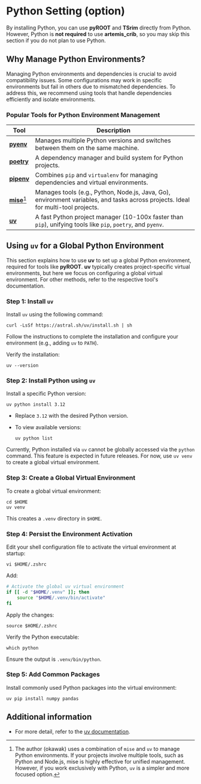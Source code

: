 # Python Setting (option)

By installing Python, you can use **pyROOT** and **TSrim** directly from Python.
However, Python is **not required** to use **artemis_crib**, so you may skip this section if you do not plan to use Python.

## Why Manage Python Environments?

Managing Python environments and dependencies is crucial to avoid compatibility issues.
Some configurations may work in specific environments but fail in others due to mismatched dependencies.
To address this, we recommend using tools that handle dependencies efficiently and isolate environments.

### Popular Tools for Python Environment Management

| Tool                                            | Description                                                                                                                       |
| ----------------------------------------------- | --------------------------------------------------------------------------------------------------------------------------------- |
| [**pyenv**](https://github.com/pyenv/pyenv)     | Manages multiple Python versions and switches between them on the same machine.                                                   |
| [**poetry**](https://python-poetry.org/)        | A dependency manager and build system for Python projects.                                                                        |
| [**pipenv**](https://pipenv.pypa.io/en/latest/) | Combines `pip` and `virtualenv` for managing dependencies and virtual environments.                                               |
| [**mise**](https://mise.jdx.dev/)[^note]        | Manages tools (e.g., Python, Node.js, Java, Go), environment variables, and tasks across projects. Ideal for multi-tool projects. |
| [**uv**](https://docs.astral.sh/uv/)            | A fast Python project manager (10-100x faster than `pip`), unifying tools like `pip`, `poetry`, and `pyenv`.                      |

[^note]:
    The author (okawak) uses a combination of `mise` and `uv` to manage Python environments.
    If your projects involve multiple tools, such as Python and Node.js, mise is highly effective for unified management.
    However, if you work exclusively with Python, `uv` is a simpler and more focused option.

## Using `uv` for a Global Python Environment

This section explains how to use **uv** to set up a global Python environment, required for tools like **pyROOT**.
**uv** typically creates project-specific virtual environments, but here we focus on configuring a global virtual environment.
For other methods, refer to the respective tool's documentation.

### Step 1: Install `uv`

Install `uv` using the following command:

```shell
curl -LsSf https://astral.sh/uv/install.sh | sh
```

Follow the instructions to complete the installation and configure your environment (e.g., adding `uv` to `PATH`).

Verify the installation:

```shell
uv --version
```

### Step 2: Install Python using `uv`

Install a specific Python version:

```shell
uv python install 3.12
```

- Replace `3.12` with the desired Python version.
- To view available versions:

  ```shell
  uv python list
  ```

<div class="warning">

Currently, Python installed via `uv` cannot be globally accessed via the `python` command.
This feature is expected in future releases.
For now, use `uv venv` to create a global virtual environment.

</div>

### Step 3: Create a Global Virtual Environment

To create a global virtual environment:

```shell
cd $HOME
uv venv
```

This creates a `.venv` directory in `$HOME`.

### Step 4: Persist the Environment Activation

Edit your shell configuration file to activate the virtual environment at startup:

```shell
vi $HOME/.zshrc
```

Add:

```bash
# Activate the global uv virtual environment
if [[ -d "$HOME/.venv" ]]; then
    source "$HOME/.venv/bin/activate"
fi
```

Apply the changes:

```shell
source $HOME/.zshrc
```

Verify the Python executable:

```shell
which python
```

Ensure the output is `.venv/bin/python`.

### Step 5: Add Common Packages

Install commonly used Python packages into the virtual environment:

```shell
uv pip install numpy pandas
```

## Additional information

- For more detail, refer to the [uv documentation](https://docs.astral.sh/uv/).
